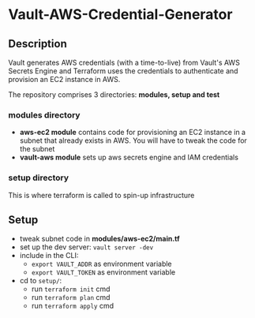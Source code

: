# Vault-AWS-Credential-Generator

## Description
Vault generates AWS credentials (with a time-to-live) from Vault's AWS Secrets Engine and Terraform uses the credentials to authenticate and  provision an EC2 instance in AWS. 

The repository comprises 3 directories: **modules, setup and test**

### modules directory
- **aws-ec2 module** contains code for provisioning an EC2 instance in a subnet that already exists in AWS. You will have to tweak the code for the subnet
- **vault-aws module** sets up aws secrets engine and IAM credentials

### setup directory
This is where terraform is called to spin-up infrastructure

## Setup
- tweak subnet code in **modules/aws-ec2/main.tf**
- set up the dev server: `vault server -dev`
- include in the CLI:
   - `export VAULT_ADDR` as environment variable
   - `export VAULT_TOKEN` as environment variable
- cd to `setup/`:
   - run `terraform init` cmd
   - run `terraform plan` cmd
   - run `terraform apply` cmd